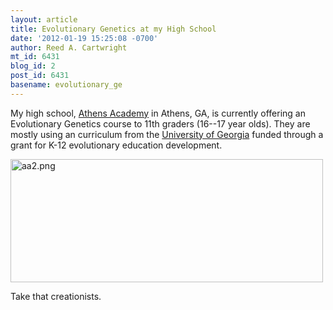 ```yaml
---
layout: article
title: Evolutionary Genetics at my High School
date: '2012-01-19 15:25:08 -0700'
author: Reed A. Cartwright
mt_id: 6431
blog_id: 2
post_id: 6431
basename: evolutionary_ge
---
```

My high school, [Athens Academy](http://www.athensacademy.org/) in Athens, GA, is currently offering an Evolutionary Genetics course to 11th graders (16--17 year olds).  They are mostly using an curriculum from the [University of Georgia](http://www.uga.edu) funded through a grant for K-12 evolutionary education development.

<img src="http://pandasthumb.org/archives/2012/01/19/aa2.png" alt="aa2.png" width="500" height="197" />

Take that creationists.
